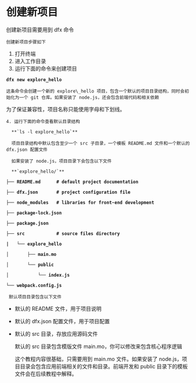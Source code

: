 # 创建新项目

 创建新项目需要用到 dfx 命令

    创建新项目步骤如下

1. 打开终端
2. 进入工作目录
3. 运行下面的命令来创建项目

**`dfx new explore_hello`**

    这条命令会创建一个新的 explore\_hello 项目，包含一个默认的项目目录结构，同时会初始化为一个 git 仓库。如果安装了 node.js，还会包含前端代码和相关依赖

为了保证兼容性，项目名称只能使用字母和下划线。

    4. 运行下面的命令查看默认目录结构

      **`ls -l explore_hello`**

      项目目录结构中默认包含至少一个 src 子目录，一个模板 README.md 文件和一个默认的 dfx.json 配置文件

      如果安装了 node.js，项目目录下会包含以下文件

      **`explore_hello/`**

**`├── README.md      # default project documentation`**

**`├── dfx.json       # project configuration file`**

**`├── node_modules   # libraries for front-end development`**

**`├── package-lock.json`**

**`├── package.json`**

**`├── src            # source files directory`**

**`|   └── explore_hello`**

**`│       ├── main.mo`**

**`│       └── public`**

**`│           └── index.js`**

**`└── webpack.config.js`**

     默认项目目录包含以下文件

* 默认的 README 文件，用于项目说明
* 默认的 dfx.json 配置文件，用于项目配置
* 默认的 src 目录，存放应用源码文件

    默认的 src 目录包含模版文件 main.mo，你可以修改来包含核心程序逻辑

    这个教程内容很基础，只需要用到 main.mo 文件。如果安装了 node.js，项目目录会包含应用前端相关的文件和目录。前端开发和 public 目录下的模板文件会在后续教程中解释。

